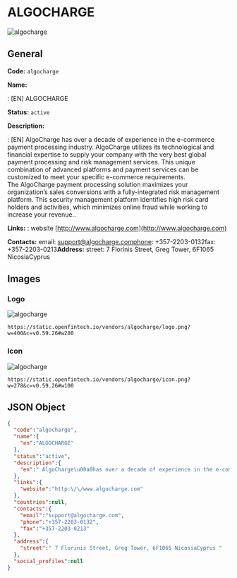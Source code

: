 
# ALGOCHARGE 
![algocharge](https://static.openfintech.io/vendors/algocharge/logo.png?w=400&c=v0.59.26#w200)  

## General 
 
**Code:** `algocharge` 
 
**Name:** 
 
:	[EN] ALGOCHARGE 
 
**Status:** `active` 
 
**Description:** 
 
: [EN]  AlgoCharge has over a decade of experience in the e-commerce payment processing industry. AlgoCharge utilizes its technological and financial expertise to supply your company with the very best global payment processing and risk management services. This unique combination of advanced platforms and payment services can be customized to meet your specific e-commerce requirements.  The AlgoCharge payment processing solution maximizes your organization’s sales conversions with a fully-integrated risk management platform. This security management platform identifies high risk card holders and activities, which minimizes online fraud while working to increase your revenue..   
 
**Links:** 
: website [http://www.algocharge.com](http://www.algocharge.com) 
 
**Contacts:** 
email: support@algocharge.comphone: +357-2203-0132fax: +357-2203-0213**Address:** 
street:  7 Florinis Street, Greg Tower, 6F1065 NicosiaCyprus  

## Images 

### Logo 
 
![algocharge](https://static.openfintech.io/vendors/algocharge/logo.png?w=400&c=v0.59.26#w200)  

```
https://static.openfintech.io/vendors/algocharge/logo.png?w=400&c=v0.59.26#w200
```  

### Icon 
 
![algocharge](https://static.openfintech.io/vendors/algocharge/icon.png?w=278&c=v0.59.26#w100)  

```
https://static.openfintech.io/vendors/algocharge/icon.png?w=278&c=v0.59.26#w100
```  

## JSON Object 

```json
{
  "code":"algocharge",
  "name":{
    "en":"ALGOCHARGE"
  },
  "status":"active",
  "description":{
    "en":" AlgoCharge\u00a0has over a decade of experience in the e-commerce payment processing industry.\u00a0AlgoCharge\u00a0utilizes its technological and financial expertise to supply your company with the very best global payment processing and risk management services. This unique combination of advanced platforms and payment services can be customized to meet your specific e-commerce requirements.\u00a0 The\u00a0AlgoCharge\u00a0payment processing solution maximizes your organization\u2019s sales conversions with a fully-integrated risk management platform. This security management platform identifies high risk card holders and activities, which minimizes online fraud while working to increase your revenue..\u00a0 "
  },
  "links":{
    "website":"http:\/\/www.algocharge.com"
  },
  "countries":null,
  "contacts":{
    "email":"support@algocharge.com",
    "phone":"+357-2203-0132",
    "fax":"+357-2203-0213"
  },
  "address":{
    "street":" 7 Florinis Street, Greg Tower, 6F1065 NicosiaCyprus "
  },
  "social_profiles":null
}
```  
